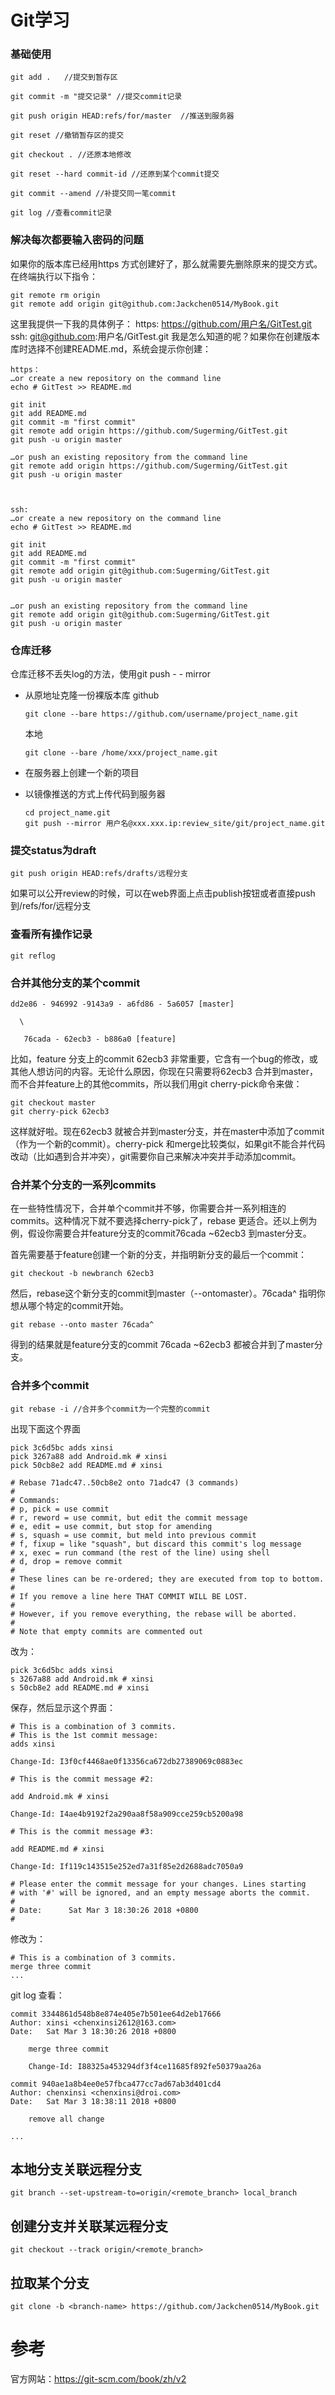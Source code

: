 # Git学习

### 基础使用
```
git add .   //提交到暂存区

git commit -m "提交记录" //提交commit记录

git push origin HEAD:refs/for/master  //推送到服务器

git reset //撤销暂存区的提交

git checkout . //还原本地修改

git reset --hard commit-id //还原到某个commit提交

git commit --amend //补提交同一笔commit 

git log //查看commit记录

```

### 解决每次都要输入密码的问题

如果你的版本库已经用https 方式创建好了，那么就需要先删除原来的提交方式。在终端执行以下指令：

```
git remote rm origin
git remote add origin git@github.com:Jackchen0514/MyBook.git
```

这里我提供一下我的具体例子：
https: https://github.com/用户名/GitTest.git
ssh: git@github.com:用户名/GitTest.git
我是怎么知道的呢？如果你在创建版本库时选择不创建README.md，系统会提示你创建：

```
https：
…or create a new repository on the command line
echo # GitTest >> README.md

git init
git add README.md
git commit -m "first commit"
git remote add origin https://github.com/Sugerming/GitTest.git
git push -u origin master

…or push an existing repository from the command line
git remote add origin https://github.com/Sugerming/GitTest.git
git push -u origin master



ssh:
…or create a new repository on the command line
echo # GitTest >> README.md

git init
git add README.md
git commit -m "first commit"
git remote add origin git@github.com:Sugerming/GitTest.git
git push -u origin master


…or push an existing repository from the command line
git remote add origin git@github.com:Sugerming/GitTest.git
git push -u origin master
```

### 仓库迁移
仓库迁移不丢失log的方法，使用git push - - mirror

- 从原地址克隆一份裸版本库
  github
  ```
  git clone --bare https://github.com/username/project_name.git
  ```
  本地
  ```
  git clone --bare /home/xxx/project_name.git
  ```
- 在服务器上创建一个新的项目

- 以镜像推送的方式上传代码到服务器
  ```
  cd project_name.git
  git push --mirror 用户名@xxx.xxx.ip:review_site/git/project_name.git
  ```

### 提交status为draft
```
git push origin HEAD:refs/drafts/远程分支
```
如果可以公开review的时候，可以在web界面上点击publish按钮或者直接push到/refs/for/远程分支

### 查看所有操作记录
```
git reflog
```

### 合并其他分支的某个commit

```
dd2e86 - 946992 -9143a9 - a6fd86 - 5a6057 [master]

  \

   76cada - 62ecb3 - b886a0 [feature]
```

比如，feature 分支上的commit 62ecb3 非常重要，它含有一个bug的修改，或其他人想访问的内容。无论什么原因，你现在只需要将62ecb3 合并到master，而不合并feature上的其他commits，所以我们用git cherry-pick命令来做：

```
git checkout master
git cherry-pick 62ecb3
```

这样就好啦。现在62ecb3 就被合并到master分支，并在master中添加了commit（作为一个新的commit）。cherry-pick 和merge比较类似，如果git不能合并代码改动（比如遇到合并冲突），git需要你自己来解决冲突并手动添加commit。

### 合并某个分支的一系列commits
在一些特性情况下，合并单个commit并不够，你需要合并一系列相连的commits。这种情况下就不要选择cherry-pick了，rebase 更适合。还以上例为例，假设你需要合并feature分支的commit76cada ~62ecb3 到master分支。

首先需要基于feature创建一个新的分支，并指明新分支的最后一个commit：

```
git checkout -b newbranch 62ecb3
```

然后，rebase这个新分支的commit到master（--ontomaster）。76cada^ 指明你想从哪个特定的commit开始。

```
git rebase --onto master 76cada^
```

得到的结果就是feature分支的commit 76cada ~62ecb3 都被合并到了master分支。


### 合并多个commit
```
git rebase -i //合并多个commit为一个完整的commit
```

出现下面这个界面

```
pick 3c6d5bc adds xinsi
pick 3267a88 add Android.mk # xinsi
pick 50cb8e2 add README.md # xinsi

# Rebase 71adc47..50cb8e2 onto 71adc47 (3 commands)
#
# Commands:
# p, pick = use commit
# r, reword = use commit, but edit the commit message
# e, edit = use commit, but stop for amending
# s, squash = use commit, but meld into previous commit
# f, fixup = like "squash", but discard this commit's log message
# x, exec = run command (the rest of the line) using shell
# d, drop = remove commit
#
# These lines can be re-ordered; they are executed from top to bottom.
#
# If you remove a line here THAT COMMIT WILL BE LOST.
#
# However, if you remove everything, the rebase will be aborted.
#
# Note that empty commits are commented out
```
改为：
```
pick 3c6d5bc adds xinsi
s 3267a88 add Android.mk # xinsi
s 50cb8e2 add README.md # xinsi
```
保存，然后显示这个界面：
```
# This is a combination of 3 commits.
# This is the 1st commit message:
adds xinsi

Change-Id: I3f0cf4468ae0f13356ca672db27389069c0883ec

# This is the commit message #2:

add Android.mk # xinsi

Change-Id: I4ae4b9192f2a290aa8f58a909cce259cb5200a98

# This is the commit message #3:

add README.md # xinsi

Change-Id: If119c143515e252ed7a31f85e2d2688adc7050a9

# Please enter the commit message for your changes. Lines starting
# with '#' will be ignored, and an empty message aborts the commit.
#
# Date:      Sat Mar 3 18:30:26 2018 +0800
#

```
修改为：
```
# This is a combination of 3 commits.
merge three commit
...

```
git log 查看：
```
commit 3344861d548b8e874e405e7b501ee64d2eb17666
Author: xinsi <chenxinsi2612@163.com>
Date:   Sat Mar 3 18:30:26 2018 +0800

    merge three commit
    
    Change-Id: I88325a453294df3f4ce11685f892fe50379aa26a

commit 940ae1a8b4ee0e57fbca477cc7ad67ab3d401cd4
Author: chenxinsi <chenxinsi@droi.com>
Date:   Sat Mar 3 18:38:11 2018 +0800

    remove all change
    
...

```

## 本地分支关联远程分支

```
git branch --set-upstream-to=origin/<remote_branch> local_branch
```

## 创建分支并关联某远程分支

```
git checkout --track origin/<remote_branch>
```


## 拉取某个分支
```
git clone -b <branch-name> https://github.com/Jackchen0514/MyBook.git
```

# 参考
官方网站：https://git-scm.com/book/zh/v2
